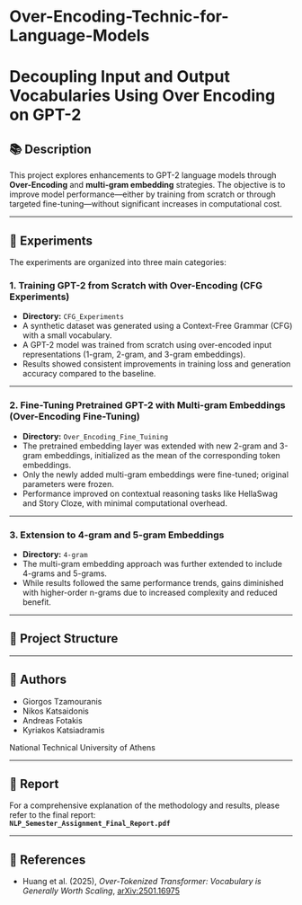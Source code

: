 # Over-Encoding-Technic-for-Language-Models


# Decoupling Input and Output Vocabularies Using Over Encoding on GPT-2

## 📚 Description

This project explores enhancements to GPT-2 language models through **Over-Encoding** and **multi-gram embedding** strategies. The objective is to improve model performance—either by training from scratch or through targeted fine-tuning—without significant increases in computational cost.

---

## 🧪 Experiments

The experiments are organized into three main categories:

### 1. **Training GPT-2 from Scratch with Over-Encoding (CFG Experiments)**

- **Directory:** `CFG_Experiments`
- A synthetic dataset was generated using a Context-Free Grammar (CFG) with a small vocabulary.
- A GPT-2 model was trained from scratch using over-encoded input representations (1-gram, 2-gram, and 3-gram embeddings).
- Results showed consistent improvements in training loss and generation accuracy compared to the baseline.

---

### 2. **Fine-Tuning Pretrained GPT-2 with Multi-gram Embeddings (Over-Encoding Fine-Tuning)**

- **Directory:** `Over_Encoding_Fine_Tuining`
- The pretrained embedding layer was extended with new 2-gram and 3-gram embeddings, initialized as the mean of the corresponding token embeddings.
- Only the newly added multi-gram embeddings were fine-tuned; original parameters were frozen.
- Performance improved on contextual reasoning tasks like HellaSwag and Story Cloze, with minimal computational overhead.

---

### 3. **Extension to 4-gram and 5-gram Embeddings**

- **Directory:** `4-gram`
- The multi-gram embedding approach was further extended to include 4-grams and 5-grams.
- While results followed the same performance trends, gains diminished with higher-order n-grams due to increased complexity and reduced benefit.

---

## 📂 Project Structure


---

## 👥 Authors

- Giorgos Tzamouranis  
- Nikos Katsaidonis  
- Andreas Fotakis  
- Kyriakos Katsiadramis  

National Technical University of Athens

---

## 📄 Report

For a comprehensive explanation of the methodology and results, please refer to the final report:  
**`NLP_Semester_Assignment_Final_Report.pdf`**

---

## 🔗 References

- Huang et al. (2025), *Over-Tokenized Transformer: Vocabulary is Generally Worth Scaling*, [arXiv:2501.16975](https://arxiv.org/abs/2501.16975)
